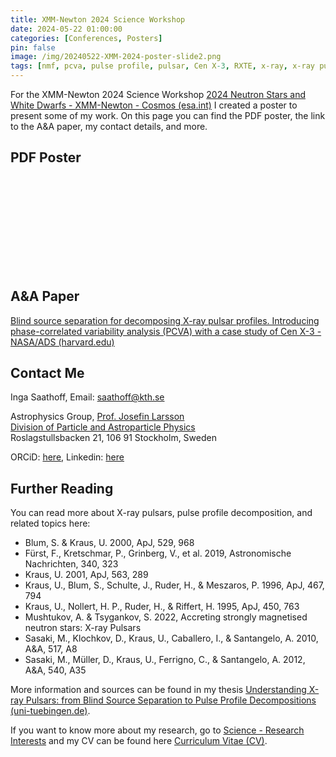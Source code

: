 ```yaml
---
title: XMM-Newton 2024 Science Workshop
date: 2024-05-22 01:00:00
categories: [Conferences, Posters]
pin: false
image: /img/20240522-XMM-2024-poster-slide2.png
tags: [nmf, pcva, pulse profile, pulsar, Cen X-3, RXTE, x-ray, x-ray pulsar, neutron star]
---
```


For the XMM-Newton 2024 Science Workshop [2024 Neutron Stars and White Dwarfs - XMM-Newton - Cosmos (esa.int)](https://www.cosmos.esa.int/web/xmm-newton/2024-workshop) I created a poster to present some of my work. On this page you can find the PDF poster, the link to the A&A paper, my contact details, and more. 

## PDF Poster
<object data="/img/20240522-XMM-2024-poster.pdf" width="360px" height="640px">
    <embed src="/img/20240522-XMM-2024-poster.pdf">
    </embed>
</object>

## A&A Paper
[Blind source separation for decomposing X-ray pulsar profiles. Introducing phase-correlated variability analysis (PCVA) with a case study of Cen X-3 - NASA/ADS (harvard.edu)](https://ui.adsabs.harvard.edu/abs/2024A%26A...683A..52S/abstract)

## Contact Me
Inga Saathoff, Email: saathoff@kth.se

Astrophysics Group, [Prof. Josefin Larsson](https://www.kth.se/profile/josla)  
[Division of Particle and Astroparticle Physics](https://www.particle.kth.se/particle-and-astroparticle-physics-1.793997)  
Roslagstullsbacken 21, 106 91 Stockholm, Sweden

ORCiD: [here](https://orcid.org/0000-0002-3068-7275), 
Linkedin: [here](https://www.linkedin.com/in/inga-saathoff)

## Further Reading
You can read more about X-ray pulsars, pulse profile decomposition, and related topics here:
- Blum, S. & Kraus, U. 2000, ApJ, 529, 968
- Fürst, F., Kretschmar, P., Grinberg, V., et al. 2019, Astronomische Nachrichten, 340, 323
- Kraus, U. 2001, ApJ, 563, 289  
- Kraus, U., Blum, S., Schulte, J., Ruder, H., & Meszaros, P. 1996, ApJ, 467, 794 
- Kraus, U., Nollert, H. P., Ruder, H., & Riffert, H. 1995, ApJ, 450, 763
- Mushtukov, A. & Tsygankov, S. 2022, Accreting strongly magnetised neutron stars: X-ray Pulsars
- Sasaki, M., Klochkov, D., Kraus, U., Caballero, I., & Santangelo, A. 2010, A&A, 517, A8  
- Sasaki, M., Müller, D., Kraus, U., Ferrigno, C., & Santangelo, A. 2012, A&A, 540, A35

More information and sources can be found in my thesis [Understanding X-ray Pulsars: from Blind Source Separation to Pulse Profile Decompositions (uni-tuebingen.de)](https://publikationen.uni-tuebingen.de/xmlui/handle/10900/144225).

If you want to know more about my research, go to [Science - Research Interests](https://isaathoff.github.io/posts/science/) and my CV can be found here [Curriculum Vitae (CV)](https://isaathoff.github.io/posts/cv/).